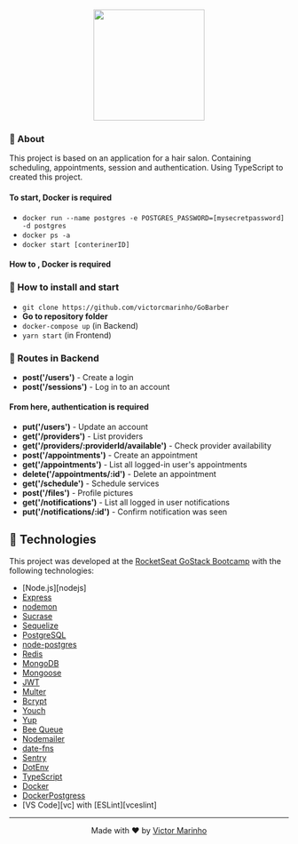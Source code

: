 <h1 align="center">
<img src="frontend/src/assets/minimal-logo.svg" width="200px">
</h1>

### :page_with_curl: About
This project is based on an application for a hair salon. Containing scheduling, appointments, session and authentication.
Using TypeScript to created this project.

#### To start, **Docker** is required
- `docker run --name postgres -e POSTGRES_PASSWORD=[mysecretpassword] -d postgres`
- `docker ps -a`
- `docker start [conterinerID]`


#### How to , **Docker** is required


### :rocket: How to install and start 
- `git clone https://github.com/victorcmarinho/GoBarber`
- **Go to repository folder**
- `docker-compose up` (in Backend)
- `yarn start` (in Frontend)

### :page_facing_up: Routes in Backend

- **post('/users')** - Create a login
- **post('/sessions')** - Log in to an account

#### From here, authentication is required

- **put('/users')** - Update an account
- **get('/providers')** - List providers
- **get('/providers/:providerId/available')** - Check provider availability
- **post('/appointments')** - Create an appointment
- **get('/appointments')** - List all logged-in user's appointments
- **delete('/appointments/:id')** - Delete an appointment
- **get('/schedule')** - Schedule services
- **post('/files')** - Profile pictures
- **get('/notifications')** - List all logged in user notifications
- **put('/notifications/:id')** - Confirm notification was seen    

<!-- ### :heavy_check_mark: Result in Frontend

<p align="center">
  <img alt="" src="frontend/public/barber.gif">
</p>

### :heavy_check_mark: Result in Mobile

<p align="center">
  <img alt="" src="mobile/public/barber.gif">
</p> -->


## :rocket: Technologies

This project was developed at the [RocketSeat GoStack Bootcamp](https://rocketseat.com.br/bootcamp) with the following technologies:

-  [Node.js][nodejs]
-  [Express](https://expressjs.com/)
-  [nodemon](https://nodemon.io/)
-  [Sucrase](https://github.com/alangpierce/sucrase)
-  [Sequelize](http://docs.sequelizejs.com/)
-  [PostgreSQL](https://www.postgresql.org/)
-  [node-postgres](https://www.npmjs.com/package/pg)
-  [Redis](https://redis.io/)
-  [MongoDB](https://www.mongodb.com/)
-  [Mongoose](https://mongoosejs.com/)
-  [JWT](https://jwt.io/)
-  [Multer](https://github.com/expressjs/multer)
-  [Bcrypt](https://www.npmjs.com/package/bcrypt)
-  [Youch](https://www.npmjs.com/package/youch)
-  [Yup](https://www.npmjs.com/package/yup)
-  [Bee Queue](https://www.npmjs.com/package/bcrypt)
-  [Nodemailer](https://nodemailer.com/about/)
-  [date-fns](https://date-fns.org/)
-  [Sentry](https://sentry.io/)
-  [DotEnv](https://www.npmjs.com/package/dotenv)
-  [TypeScript](https://www.typescriptlang.org/)
-  [Docker](https://www.docker.com/)
-  [DockerPostgress](https://hub.docker.com/_/postgres)
-  [VS Code][vc] with [ESLint][vceslint]

---

<p align="center">
  Made with ♥ by <a href="https://www.linkedin.com/in/victorcmarinho">Victor Marinho</a>
</p>
